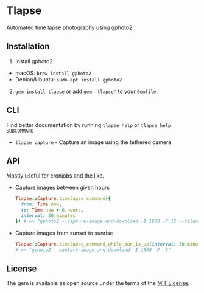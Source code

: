 # Tlapse

Automated time lapse photography using gphoto2.

## Installation

1. Install gphoto2

  * macOS: `brew install gphoto2`
  * Debian/Ubuntu: `sudo apt install gphoto2`

2. `gem install tlapse` or add `gem 'tlapse'` to your `Gemfile`.

## CLI

Find better documentation by running `tlapse help` or `tlapse help SUBCOMMAND`

* `tlapse capture` - Capture an image using the tethered camera

## API

Mostly useful for cronjobs and the like.

* Capture images between given hours
  ```ruby
  Tlapse::Capture.timelapse_command({
    from: Time.now,
    to: Time.now + 6.hours,
    interval: 30.minutes
  }) # => "gphoto2 --capture-image-and-download -I 1800 -F 12 --filename \"%Y-%m-%d_%H-%M-%S.jpg\""
  ```

* Capture images from sunset to sunrise
  ```ruby
  Tlapse::Capture.timelapse_command_while_sun_is_up(interval: 30.minutes)
  # => "gphoto2 --capture-image-and-download -I 1800 -F -9"
  ```

## License

The gem is available as open source under the terms of the [MIT License](http://opensource.org/licenses/MIT).

